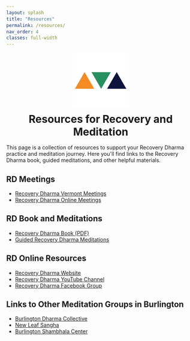 ```yaml
---
layout: splash
title: "Resources"
permalink: /resources/
nav_order: 4
classes: full-width
---
```

<div style="text-align: center; margin-bottom: 0.5rem;">
  <img src="/assets/images/rd-icons/rd-triangle.webp" alt="Recovery Dharma Triangle Icon" style="width: 150px;">
  <h1 style="margin: 0.5rem 0 0 0; margin-bottom: 1rem;">Resources for Recovery and Meditation</h1>
</div>
This page is a collection of resources to support your Recovery Dharma practice and meditation journey. Here you'll find links to the Recovery Dharma book, guided meditations, and other helpful materials.

## RD Meetings
- [Recovery Dharma Vermont Meetings](https://recoverydharma.org/meetings/?search=Vermont)
- [Recovery Dharma Online Meetings](https://recoverydharma.org/meetings/?search=online)
<div class="section-divider"></div>

## RD Book and Meditations
- [Recovery Dharma Book (PDF)](https://drive.google.com/file/d/1Isotp-WlUedFJlKDqjpvO7uKgVsvX3J1/view)
- [Guided Recovery Dharma Meditations](https://recoverydharma.org/meditations)
<div class="section-divider"></div>

## RD Online Resources
- [Recovery Dharma Website](https://recoverydharma.org)
- [Recovery Dharma YouTube Channel](https://www.youtube.com/@recoverydharma)
- [Recovery Dharma Facebook Group](https://www.facebook.com/groups/recoverydharma)
<div class="section-divider"></div>

## Links to Other Meditation Groups in Burlington
- [Burlington Dharma Collective](https://www.burlingtondharmacollective.com/)
- [New Leaf Sangha](https://www.sevendaysvt.com/event/new-leaf-sangha-mindfulness-practice-41783747)
- [Burlington Shambhala Center](https://burlington.shambhala.org/)